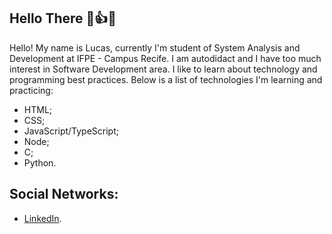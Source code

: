 ## Hello There 👋:thumbsup::smile:
Hello! My name is Lucas, currently I'm student of System Analysis and Development at IFPE - Campus Recife. I am autodidact and I have too much interest in Software Development
area. I like to learn about technology and programming best practices. Below is a list of technologies I'm learning and practicing:

* HTML;
* CSS;
* JavaScript/TypeScript;
* Node;
* C;
* Python.

## Social Networks:
* [LinkedIn](https://www.linkedin.com/in/lucas-oliveira-6007191a6/).

<!--
**Oli-Lukas/Oli-Lukas** is a ✨ _special_ ✨ repository because its `README.md` (this file) appears on your GitHub profile.

Here are some ideas to get you started:

- 🔭 I’m currently working on ...
- 🌱 I’m currently learning ...
- 👯 I’m looking to collaborate on ...
- 🤔 I’m looking for help with ...
- 💬 Ask me about ...
- 📫 How to reach me: ...
- 😄 Pronouns: ...
- ⚡ Fun fact: ...
-->
